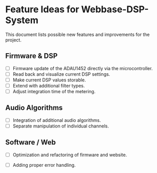 # Feature Ideas for Webbase-DSP-System

This document lists possible new features and improvements for the project.

## Firmware & DSP

- [ ] Firmware update of the ADAU1452 directly via the microcontroller.
- [ ] Read back and visualize current DSP settings.
- [ ] Make current DSP values storable.
- [ ] Extend with additional filter types.
- [ ] Adjust integration time of the metering.

## Audio Algorithms

- [ ] Integration of additional audio algorithms.
- [ ] Separate manipulation of individual channels.

## Software / Web

- [ ] Optimization and refactoring of firmware and website.
- [ ] Adding proper error handling.

